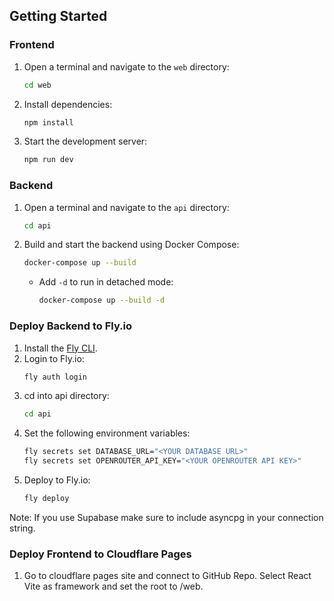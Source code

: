 ## Getting Started

### Frontend
1. Open a terminal and navigate to the `web` directory:
   ```sh
   cd web
   ```
2. Install dependencies:
   ```sh
   npm install
   ```
3. Start the development server:
   ```sh
   npm run dev
   ```

### Backend
1. Open a terminal and navigate to the `api` directory:
   ```sh
   cd api
   ```
2. Build and start the backend using Docker Compose:
   ```sh
   docker-compose up --build
   ```
   - Add `-d` to run in detached mode:
     ```sh
     docker-compose up --build -d
     ```

### Deploy Backend to Fly.io
1. Install the [Fly CLI](https://fly.io/docs/getting-started/install-fly-cli/).
2. Login to Fly.io:
   ```sh
   fly auth login
   ```
3. cd into api directory:
   ```sh
   cd api
   ```
4. Set the following environment variables:
   ```sh
   fly secrets set DATABASE_URL="<YOUR DATABASE URL>"
   fly secrets set OPENROUTER_API_KEY="<YOUR OPENROUTER API KEY>"
   ```
5. Deploy to Fly.io:
   ```sh
   fly deploy
   ```
Note: If you use Supabase make sure to include asyncpg in your connection string.

### Deploy Frontend to Cloudflare Pages
1. Go to cloudflare pages site and connect to GitHub Repo. Select React Vite as framework and set the root to /web.
